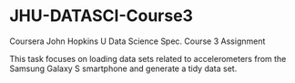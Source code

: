 # JHU-DATASCI-Course3
Coursera John Hopkins U Data Science Spec. Course 3 Assignment

This task focuses on loading data sets related to accelerometers from the Samsung Galaxy S smartphone and generate a tidy data set.
